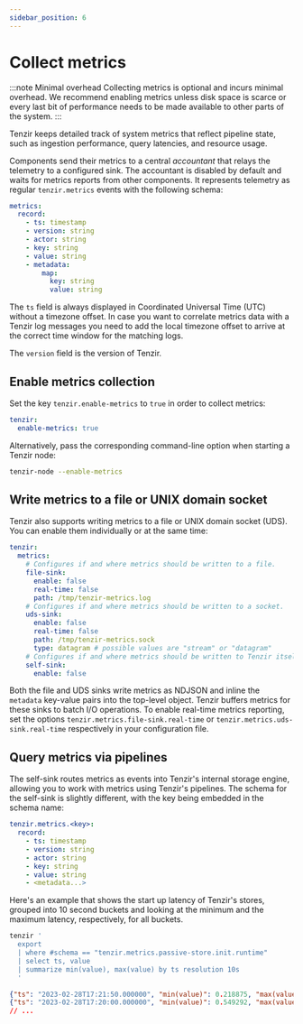 ```yaml
---
sidebar_position: 6
---
```


# Collect metrics

:::note Minimal overhead
Collecting metrics is optional and incurs minimal overhead. We recommend
enabling metrics unless disk space is scarce or every last bit of performance
needs to be made available to other parts of the system.
:::

Tenzir keeps detailed track of system metrics that reflect pipeline state, such
as ingestion performance, query latencies, and resource usage.

Components send their metrics to a central *accountant* that relays the
telemetry to a configured sink. The accountant is disabled by default and waits
for metrics reports from other components. It represents telemetry as regular
`tenzir.metrics` events with the following schema:

```yaml
metrics:
  record:
    - ts: timestamp
    - version: string
    - actor: string
    - key: string
    - value: string
    - metadata:
        map:
          key: string
          value: string
```

The `ts` field is always displayed in Coordinated Universal Time (UTC) without a
timezone offset. In case you want to correlate metrics data with a Tenzir log
messages you need to add the local timezone offset to arrive at the correct time
window for the matching logs.

The `version` field is the version of Tenzir.

## Enable metrics collection

Set the key `tenzir.enable-metrics` to `true` in order to collect metrics:

```yaml
tenzir:
  enable-metrics: true
```

Alternatively, pass the corresponding command-line option when starting a Tenzir
node:

```bash
tenzir-node --enable-metrics
```

## Write metrics to a file or UNIX domain socket

Tenzir also supports writing metrics to a file or UNIX domain socket (UDS). You
can enable them individually or at the same time:

```yaml
tenzir:
  metrics:
    # Configures if and where metrics should be written to a file.
    file-sink:
      enable: false
      real-time: false
      path: /tmp/tenzir-metrics.log
    # Configures if and where metrics should be written to a socket.
    uds-sink:
      enable: false
      real-time: false
      path: /tmp/tenzir-metrics.sock
      type: datagram # possible values are "stream" or "datagram"
    # Configures if and where metrics should be written to Tenzir itself.
    self-sink:
      enable: false
```

Both the file and UDS sinks write metrics as NDJSON and inline the `metadata`
key-value pairs into the top-level object. Tenzir buffers metrics for these
sinks to batch I/O operations. To enable real-time metrics reporting, set the
options `tenzir.metrics.file-sink.real-time` or
`tenzir.metrics.uds-sink.real-time` respectively in your configuration file.

## Query metrics via pipelines

The self-sink routes metrics as events into Tenzir's internal storage engine,
allowing you to work with metrics using Tenzir's pipelines. The schema for the
self-sink is slightly different, with the key being embedded in the schema name:

```yaml
tenzir.metrics.<key>:
  record:
    - ts: timestamp
    - version: string
    - actor: string
    - key: string
    - value: string
    - <metadata...>
```

Here's an example that shows the start up latency of Tenzir's stores,
grouped into 10 second buckets and looking at the minimum and the maximum
latency, respectively, for all buckets.

```bash
tenzir '
  export
  | where #schema == "tenzir.metrics.passive-store.init.runtime"
  | select ts, value
  | summarize min(value), max(value) by ts resolution 10s
  '
```

```json
{"ts": "2023-02-28T17:21:50.000000", "min(value)": 0.218875, "max(value)": 107.280125}
{"ts": "2023-02-28T17:20:00.000000", "min(value)": 0.549292, "max(value)": 0.991235}
// ...
```
